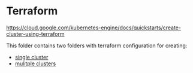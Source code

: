 # Terraform
https://cloud.google.com/kubernetes-engine/docs/quickstarts/create-cluster-using-terraform

This folder contains two folders with terraform configuration for creating:
- [single cluster](./single-cluster)
- [mulitple clusters](./multi-cluster)
